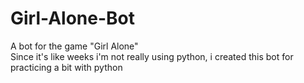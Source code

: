 # Girl-Alone-Bot
A bot for the game "Girl Alone"<br>
Since it's like weeks i'm not really using python, i created this bot for practicing a bit with python
